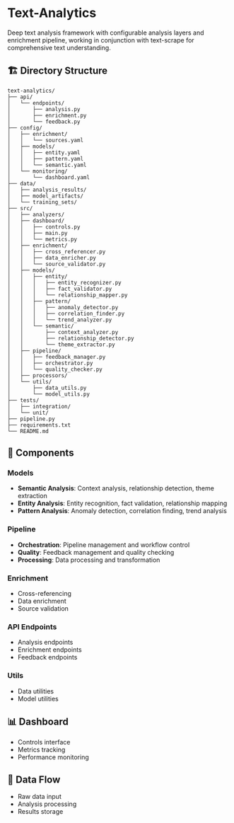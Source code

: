 # Text-Analytics

Deep text analysis framework with configurable analysis layers and enrichment pipeline, working in conjunction with text-scrape for comprehensive text understanding.

## 🏗 Directory Structure

```
text-analytics/
├── api/
│   └── endpoints/
│       ├── analysis.py
│       ├── enrichment.py
│       └── feedback.py
├── config/
│   ├── enrichment/
│   │   └── sources.yaml
│   ├── models/
│   │   ├── entity.yaml
│   │   ├── pattern.yaml
│   │   └── semantic.yaml
│   └── monitoring/
│       └── dashboard.yaml
├── data/
│   ├── analysis_results/
│   ├── model_artifacts/
│   └── training_sets/
├── src/
│   ├── analyzers/
│   ├── dashboard/
│   │   ├── controls.py
│   │   ├── main.py
│   │   └── metrics.py
│   ├── enrichment/
│   │   ├── cross_referencer.py
│   │   ├── data_enricher.py
│   │   └── source_validator.py
│   ├── models/
│   │   ├── entity/
│   │   │   ├── entity_recognizer.py
│   │   │   ├── fact_validator.py
│   │   │   └── relationship_mapper.py
│   │   ├── pattern/
│   │   │   ├── anomaly_detector.py
│   │   │   ├── correlation_finder.py
│   │   │   └── trend_analyzer.py
│   │   └── semantic/
│   │       ├── context_analyzer.py
│   │       ├── relationship_detector.py
│   │       └── theme_extractor.py
│   ├── pipeline/
│   │   ├── feedback_manager.py
│   │   ├── orchestrator.py
│   │   └── quality_checker.py
│   ├── processors/
│   └── utils/
│       ├── data_utils.py
│       └── model_utils.py
├── tests/
│   ├── integration/
│   └── unit/
├── pipeline.py
├── requirements.txt
└── README.md
```

## 🧠 Components

### Models
- **Semantic Analysis**: Context analysis, relationship detection, theme extraction
- **Entity Analysis**: Entity recognition, fact validation, relationship mapping
- **Pattern Analysis**: Anomaly detection, correlation finding, trend analysis

### Pipeline
- **Orchestration**: Pipeline management and workflow control
- **Quality**: Feedback management and quality checking
- **Processing**: Data processing and transformation

### Enrichment
- Cross-referencing
- Data enrichment
- Source validation

### API Endpoints
- Analysis endpoints
- Enrichment endpoints
- Feedback endpoints

### Utils
- Data utilities
- Model utilities

## 📊 Dashboard
- Controls interface
- Metrics tracking
- Performance monitoring

## 🔄 Data Flow
- Raw data input
- Analysis processing
- Results storage
